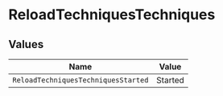 # ReloadTechniquesTechniques


## Values

| Name                                | Value                               |
| ----------------------------------- | ----------------------------------- |
| `ReloadTechniquesTechniquesStarted` | Started                             |